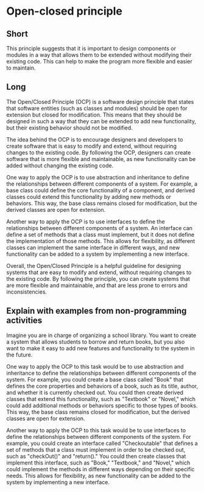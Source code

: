 # Open-closed principle
## Short
This principle suggests that it is important to design components or modules in a way that allows them to be extended without modifying their existing code. This can help to make the program more flexible and easier to maintain.
## Long
The Open/Closed Principle (OCP) is a software design principle that states that software entities (such as classes and modules) should be open for extension but closed for modification. This means that they should be designed in such a way that they can be extended to add new functionality, but their existing behavior should not be modified.

The idea behind the OCP is to encourage designers and developers to create software that is easy to modify and extend, without requiring changes to the existing code. By following the OCP, designers can create software that is more flexible and maintainable, as new functionality can be added without changing the existing code.

One way to apply the OCP is to use abstraction and inheritance to define the relationships between different components of a system. For example, a base class could define the core functionality of a component, and derived classes could extend this functionality by adding new methods or behaviors. This way, the base class remains closed for modification, but the derived classes are open for extension.

Another way to apply the OCP is to use interfaces to define the relationships between different components of a system. An interface can define a set of methods that a class must implement, but it does not define the implementation of those methods. This allows for flexibility, as different classes can implement the same interface in different ways, and new functionality can be added to a system by implementing a new interface.

Overall, the Open/Closed Principle is a helpful guideline for designing systems that are easy to modify and extend, without requiring changes to the existing code. By following the principle, you can create systems that are more flexible and maintainable, and that are less prone to errors and inconsistencies.
## Explain with examples from non-programming activities
Imagine you are in charge of organizing a school library. You want to create a system that allows students to borrow and return books, but you also want to make it easy to add new features and functionality to the system in the future.

One way to apply the OCP to this task would be to use abstraction and inheritance to define the relationships between different components of the system. For example, you could create a base class called "Book" that defines the core properties and behaviors of a book, such as its title, author, and whether it is currently checked out. You could then create derived classes that extend this functionality, such as "Textbook" or "Novel," which could add additional methods or behaviors specific to those types of books. This way, the base class remains closed for modification, but the derived classes are open for extension.

Another way to apply the OCP to this task would be to use interfaces to define the relationships between different components of the system. For example, you could create an interface called "Checkoutable" that defines a set of methods that a class must implement in order to be checked out, such as "checkOut()" and "return()." You could then create classes that implement this interface, such as "Book," "Textbook," and "Novel," which could implement the methods in different ways depending on their specific needs. This allows for flexibility, as new functionality can be added to the system by implementing a new interface.


